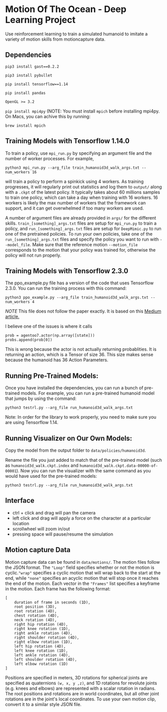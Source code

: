 # Motion Of The Ocean - Deep Learning Project 

Use reinforcement learning to train a simulated humanoid to imitate a variety of motion skills from motioncapture data.


## Dependencies
``pip3 install gast==0.2.2``

``pip3 install pybullet``

``pip install tensorflow==1.14``

``pip install pandas``

``OpenGL >= 3.2``

``pip install mpi4py`` (NOTE: You must install ``mpich`` before installing mpi4py. On Macs, you can achive this by running: 
```
brew install mpich
```

## Training Models with Tensorflow 1.14.0
To train a policy, use `mpi_run.py` by specifying an argument file and the number of worker processes.
For example,
```
python3 mpi_run.py --arg_file train_humanoid3d_walk_args.txt --num_workers 16
```
will train a policy to perform a spinkick using 4 workers. As training progresses, it will regularly
print out statistics and log them to `output/` along with a `.ckpt` of the latest policy.
It typically takes about 60 millions samples to train one policy, which can take a day
when training with 16 workers. 16 workers is likely the max number of workers that the
framework can support, and it can get overwhelmed if too many workers are used.

A number of argument files are already provided in `args/` for the different skills. 
`train_[something]_args.txt` files are setup for `mpi_run.py` to train a policy, and 
`run_[something]_args.txt` files are setup for `DeepMimic.py` to run one of the pretrained policies.
To run your own policies, take one of the `run_[something]_args.txt` files and specify
the policy you want to run with `--model_file`. Make sure that the reference motion `--motion_file`
corresponds to the motion that your policy was trained for, otherwise the policy will not run properly.

## Training Models with Tensorflow 2.3.0
The ppo_example.py file has a version of the code that uses Tensorflow 2.3.0. You can run the training process with this command:
```
python3 ppo_example.py --arg_file train_humanoid3d_walk_args.txt --num_workers 4
```

*NOTE* This file does not follow the paper exactly. It is based on this [Medium article.](https://towardsdatascience.com/proximal-policy-optimization-ppo-with-tensorflow-2-x-89c9430ecc26)

I believe one of the issues is where it calls 
```
prob = agentoo7.actor(np.array([state]))
probs.append(prob[0])
```
This is wrong because the actor is not actually returning probablities. It is returning an action, which is a Tensor of size 36. This size makes sense because the humanoid has 36 Action Parameters. 

## Running Pre-Trained Models:
Once you have installed the dependencies, you can run a bunch of pre-trained models. For example, you 
can run a pre-trained humanoid model that jumps by using the command: 

```
python3 testrl.py --arg_file run_humanoid3d_walk_args.txt
```

Note: In order for the library to work properly, you need to make sure you are using Tensorflow 1.14.

## Running Visualizer on Our Own Models:
Copy the model from the output folder to ``data/policies/humanoid3d``. 

Rename the file you just added to match that of the pre-trained model (such as ``humanoid3d_walk.ckpt.index`` 
and ``humanoid3d_walk.ckpt.data-00000-of-00001``). Now you can run the visualizer with the same command as you 
would have used for the pre-trained models:

``` 
python3 testrl.py --arg_file run_humanoid3d_walk_args.txt
```


## Interface
- ctrl + click and drag will pan the camera
- left click and drag will apply a force on the character at a particular location
- scrollwheel will zoom in/out
- pressing space will pause/resume the simulation

## Motion capture Data
Motion capture data can be found in `data/motions/`.  The motion files follow the JSON format. The `"Loop"` field 
specifies whether or not the motion is cyclic.`"wrap"` specifies a cyclic motion that will wrap back to the start 
at the end, while `"none"` specifies an acyclic motion that will stop once it reaches the end of the motion. Each 
vector in the `"Frames"` list specifies a keyframe in the motion. Each frame has the following format:
```
[
	duration of frame in seconds (1D),
	root position (3D),
	root rotation (4D),
	chest rotation (4D),
	neck rotation (4D),
	right hip rotation (4D),
	right knee rotation (1D),
	right ankle rotation (4D),
	right shoulder rotation (4D),
	right elbow rotation (1D),
	left hip rotation (4D),
	left knee rotation (1D),
	left ankle rotation (4D),
	left shoulder rotation (4D),
	left elbow rotation (1D)
]
```

Positions are specified in meters, 3D rotations for spherical joints are specified as quaternions `(w, x, y ,z)`,
and 1D rotations for revolute joints (e.g. knees and elbows) are represented with a scalar rotation in radians. The root
positions and rotations are in world coordinates, but all other joint rotations are in the joint's local coordinates.
To use your own motion clip, convert it to a similar style JSON file.
